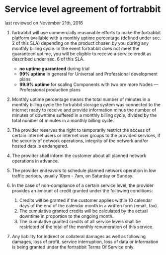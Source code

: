Service level agreement of fortrabbit
=====================================

last reviewed on November 21th, 2016

1.  fortrabbit will use commercially reasonable efforts to make the fortrabbit platform available with a monthly uptime percentage (defined under sec. 2 of this SLA) depending on the product chosen by you during any monthly billing cycle. In the event fortrabbit does not meet the guaranteed uptime, you will be eligible to receive a service credit as described under sec. 6 of this SLA.

    *  **no uptime guaranteed** during trial
    *  **99% uptime** in general for Universal and Professional development plans
    *  **99.9% uptime** for scaling Components with two ore more Nodes — Professional production plans

2.  Monthly uptime percentage means the total number of minutes in a monthly billing cycle the fortrabbit storage system was connected to the internet ready to receive and provide information minus the number of minutes of downtime suffered in a monthly billing cycle, divided by the total number of minutes in a monthly billing cycle.
3.  The provider reserves the right to temporarily restrict the access of certain internet users or internet user groups to the provided services, if the security of network operations, integrity of the network and/or hosted data is endangered.
4.  The provider shall inform the customer about all planned network operations in advance.
5.  The provider endeavors to schedule planned network operation in low traffic periods, usually 10pm - 7am, on Saturday or Sunday.
6.  In the case of non-compliance of a certain service level, the provider provides an amount of credit granted under the following conditions:

    1.  Credits will be granted if the customer applies within 10 calendar days of the end of the calendar month in a written form (email, fax).
    2.  The cumulative granted credits will be calculated by the actual downtime in proportion to the ongoing month.
    3.  The cumulative granted credits of all service levels shall be restricted of the total of the monthly renumeration of this service.

7.  Any liability for indirect or collateral damages as well as following damages, loss of profit, service interruption, loss of data or information is being granted under the fortrabbit Terms Of Service only.
